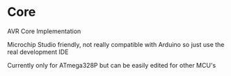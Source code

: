 # Core
AVR Core Implementation

Microchip Studio friendly, not really compatible with Arduino so just use the real development IDE

Currently only for ATmega328P but can be easily edited for other MCU's
